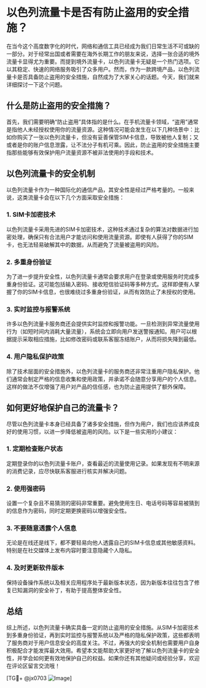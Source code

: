 # 以色列流量卡是否有防止盗用的安全措施？

在当今这个高度数字化的时代，网络和通信工具已经成为我们日常生活不可或缺的一部分。对于经常出国或者需要在海外长期工作的朋友来说，选择一张合适的境外流量卡显得尤为重要。而提到境外流量卡，以色列流量卡无疑是一个热门选项。它以其稳定、快速的网络服务吸引了众多用户。然而，作为一款跨境产品，以色列流量卡是否具备防止盗用的安全措施，自然成为了大家关心的话题。今天，我们就来详细探讨一下这个问题。

## 什么是防止盗用的安全措施？

首先，我们需要明确“防止盗用”具体指的是什么。在手机流量卡领域，“盗用”通常是指他人未经授权使用你的流量资源。这种情况可能会发生在以下几种场景中：比如你购买了一张以色列流量卡，但没有妥善保管SIM卡信息，导致被他人复制；又或者是你的账户信息泄露，让不法分子有机可乘。因此，防止盗用的安全措施主要指那些能够有效保护用户流量资源不被非法使用的手段和技术。

## 以色列流量卡的安全机制

以色列流量卡作为一种国际化的通信产品，其安全性是经过严格考量的。一般来说，这类流量卡会在以下几个方面采取安全措施：

### 1. SIM卡加密技术
以色列流量卡采用先进的SIM卡加密技术，这种技术通过复杂的算法对数据进行加密处理，确保只有合法用户才能访问和使用流量资源。即使有人获得了你的SIM卡，也无法轻易破解其中的数据，从而避免了流量被盗用的风险。

### 2. 多重身份验证
为了进一步提升安全性，以色列流量卡通常会要求用户在登录或使用服务时完成多重身份验证。这可能包括输入密码、接收短信验证码等多种方式。这样即便有人掌握了你的SIM卡信息，也很难绕过多重身份验证，从而有效防止了未授权的使用。

### 3. 实时监控与报警系统
许多以色列流量卡服务商还会提供实时监控和报警功能。一旦检测到异常流量使用行为（如短时间内消耗大量流量），系统会立即向用户发送警报通知。用户可以根据提示采取相应措施，比如修改密码或联系客服冻结账户，从而将损失降到最低。

### 4. 用户隐私保护政策
除了技术层面的安全措施外，以色列流量卡的服务商还非常注重用户隐私保护。他们通常会制定严格的信息收集和使用政策，并承诺不会随意分享用户的个人信息。这样的做法不仅增强了用户对产品的信任感，也为防止盗用提供了额外保障。

## 如何更好地保护自己的流量卡？

尽管以色列流量卡本身已经具备了诸多安全措施，但作为用户，我们也应该养成良好的使用习惯，以进一步降低被盗用的风险。以下是一些实用的小建议：

### 1. 定期检查账户状态
定期登录你的以色列流量卡账户，查看最近的流量使用记录。如果发现有不明来源的消费记录，应尽快联系客服进行核实并解决问题。

### 2. 使用强密码
设置一个复杂且不易猜测的密码非常重要。避免使用生日、电话号码等容易被猜到的信息作为密码，同时定期更换密码以增强安全性。

### 3. 不要随意透露个人信息
无论是在线还是线下，都不要轻易向他人透露自己的SIM卡信息或其他敏感资料。特别是在社交媒体上发布内容时要注意隐藏个人隐私。

### 4. 及时更新软件版本
保持设备操作系统以及相关应用程序处于最新版本状态，因为新版本往往包含了修复已知漏洞的安全补丁，有助于提高整体安全性。

## 总结

综上所述，以色列流量卡确实具备一定的防止盗用的安全措施。从SIM卡加密技术到多重身份验证，再到实时监控与报警系统以及严格的隐私保护政策，这些都表明了服务商对于用户信息安全的高度关注。不过，再强大的安全机制也需要用户自身积极配合才能发挥最大效用。希望本文能帮助大家更好地了解以色列流量卡的安全性，并学会如何更有效地保护自己的权益。如果你还有其他疑问或经验分享，欢迎在评论区留言交流哦！

[TG💪+ @jx0703 ![Image](https://github.com/user-attachments/assets/dbca1d08-cadb-493c-b0ec-ad6f7a83f270)]